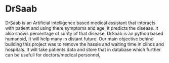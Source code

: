 # DrSaab
DrSaab is an Artificial intelligence based medical assistant that interacts with patient and using there symptoms and age, it predicts the disease. It also shows percentage of surity of that disease. DrSaab is an python based humanoid, It will help many in distant future. Our main objective behind building this project was to remove the hassle and waiting time in clincs and hospitals. It will take patients data and store that in database which further can be usefull for doctors/medical personnel,

